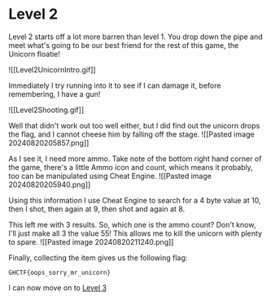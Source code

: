 # Level 2
Level 2 starts off a lot more barren than level 1. You drop down the pipe and meet what's going to be our best friend for the rest of this game, the Unicorn floatie!

![[Level2UnicornIntro.gif]]

Immediately I try running into it to see if I can damage it, before remembering, I have a gun!

![[Level2Shooting.gif]]

Well that didn't work out too well either, but I did find out the unicorn drops the flag, and I cannot cheese him by falling off the stage.
![[Pasted image 20240820205857.png]]

As I see it, I need more ammo. Take note of the bottom right hand corner of the game, there's a little Ammo icon and count, which means it probably, too can be manipulated using Cheat Engine.
![[Pasted image 20240820205940.png]]

Using this information I use Cheat Engine to search for a 4 byte value at 10, then I shot, then again at 9, then shot and again at 8.

This left me with 3 results. So, which one is the ammo count? Don't know, I'll just make all 3 the value 55! This allows me to kill the unicorn with plenty to spare.
![[Pasted image 20240820211240.png]]

Finally, collecting the item gives us the following flag:

`GHCTF{oops_sorry_mr_unicorn}`

I can now move on to [Level 3](Level3.md)
